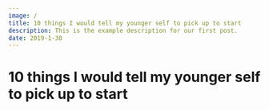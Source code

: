 ```yaml
---
image: /
title: 10 things I would tell my younger self to pick up to start
description: This is the example description for our first post.
date: 2019-1-30
---
```

# 10 things I would tell my younger self to pick up to start